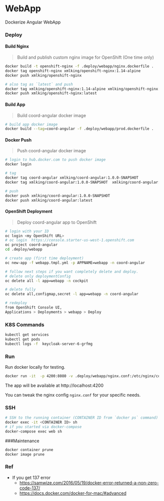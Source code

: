 WebApp
======

Dockerize Angular WebApp

### Deploy

#### Build Nginx
> Build and publish custom nginx image for OpenShift (One time only)
```bash
docker build -t openshift-nginx -f .deploy/webapp/nginx.dockerfile .
docker tag openshift-nginx xmlking/openshift-nginx:1.14-alpine
docker push xmlking/openshift-nginx

# also tag as `latest` and push
docker tag xmlking/openshift-nginx:1.14-alpine xmlking/openshift-nginx:latest
docker push xmlking/openshift-nginx:latest
```

#### Build App
> Build coord-angular docker image
```bash
# build app docker image
docker build --tag=coord-angular -f .deploy/webapp/prod.dockerfile . 
```

#### Docker Push
> Push coord-angular docker image
```bash
# login to hub.docker.com to push docker image
docker login

# tag  
docker tag coord-angular xmlking/coord-angular:1.0.0-SNAPSHOT
docker tag xmlking/coord-angular:1.0.0-SNAPSHOT  xmlking/coord-angular:latest

# push
docker push xmlking/coord-angular:1.0.0-SNAPSHOT
docker push xmlking/coord-angular:latest
```

#### OpenShift Deployment
> Deploy coord-angular app to OpenShift
```bash
# login with your ID
oc login <my OpenShift URL>
# oc login  https://console.starter-us-west-1.openshift.com
oc project coord-angular
cd .deploy/webapp

# create app (first time deployment)
oc new-app -f webapp.tmpl.yml -p APPNAME=webapp -n coord-angular

# follow next steps if you want completely delete and deploy.
# delete only deploymentConfig
oc delete all -l app=webapp -n cockpit

# delete fully
oc delete all,configmap,secret -l app=webapp -n coord-angular

# redeploy
from OpenShift Console UI, 
Applications > Deployments > webapp > Deploy 
```

 
### K8S Commands
```bash
kubectl get services
kubectl get pods
kubectl logs -f  keycloak-server-6-grfmg
```

### Run 
Run docker locally for testing.
```bash
docker run -it  -p 4200:8080 -v .deploy/webapp/nginx.conf:/etc/nginx/conf.d/nginx.conf cockpit
```

The app will be available at http://localhost:4200

You can tweak the nginx config  ```nginx.conf``` for your specific needs.

### SSH
```bash
# SSH to the running container (CONTAINER ID from `docker ps` command)
docker exec -it <CONTAINER ID> sh
# if you started via docker-compose
docker-compose exec web sh
```

###Maintenance
```bash
docker container prune
docker image prune
```


### Ref
* If you get 137 error
  * https://samwize.com/2016/05/19/docker-error-returned-a-non-zero-code-137/
  * https://docs.docker.com/docker-for-mac/#advanced
